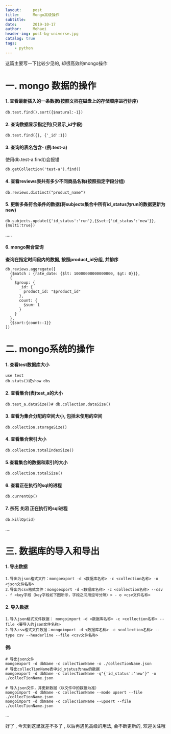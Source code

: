 ```yaml
---
layout:     post
title:      Mongo高级操作
subtitle:   
date:       2019-10-17
author:     Mehaei
header-img: post-bg-universe.jpg
catalog: true
tags:
    - python
---
```

这篇主要写一下比较少见的, 却很高效的mongo操作

# 一. mongo 数据的操作

#### 1. 查看最新插入的一条数据(按照文档在磁盘上的存储顺序进行排序)

```
db.test.find().sort({$natural:-1})
```

#### 2. 查询数据显示指定列(只显示_id字段)

```
db.test.find({}, {'_id':1})
```

#### **3. 查询的表名包含- (例:test-a)**

使用db.test-a.find()会报错

```
db.getCollection('test-a').find()
```

#### 4. 查看reviews表共有多少不同商品名称(按照指定字段分组)

```
db.reviews.distinct("product_name")
```

#### 5. 更新多条符合条件的数据(将subjects集合中所有id_status为run的数据更新为new)

```
db.subjects.update({'id_status':'run'},{$set:{'id_status':'new'}},{multi:true})
```

.....

#### 6. mongo聚合查询

**查询在指定时间段内的数据, 按照product_id分组, 并排序**

```
db.reviews.aggregate([
  {$match : {rate_date: {$lt: 10000000000000000, $gt: 0}}},
  {
    $group: {
      _id: {
        product_id: "$product_id"
      },
      count: {
        $sum: 1
      }
    }
  },
  {$sort:{count:-1}}
])
```

# 二. mongo系统的操作

#### 1. 查看test数据库大小

```
use test
db.stats()或show dbs
```

#### 2. 查看集合(表)test_a的大小

```
db.test_a.dataSize()# db.collection.dataSize()
```

####  3. 查看为集合分配的空间大小, 包括未使用的空间

```
db.collection.storageSize()
```

#### 4. 查看集合索引大小

```
db.collection.totalIndexSize()
```

#### 5.查看集合的数据和索引的大小

```
db.collection.totalSize()
```

#### 6. 查看正在执行的sql的进程

```
db.currentOp() 
```

#### 7. 杀死 关闭 正在执行的sql进程

```
db.killOp(id)
```

....

# 三. 数据库的导入和导出

#### 1. 导出数据

```
1.导出为json格式文件：mongoexport -d <数据库名称> -c <collection名称> -o <json文件名称>
2.导出为csv格式文件：mongoexport -d <数据库名称> -c <collection名称> --csv - f <key字段（key字段如下图所示，字段之间用逗号分隔）> - o <csv文件名称>
```

#### 2. 导入数据

```
1.导入json格式文件数据： mongoimport -d <数据库名称> -c <collection名称> --file <要导入的json文件名称>
2.导入csv格式文件数据：mongoimport -d <数据库名称> -c <collection名称> --type csv --headerline --file <csv文件名称>
```

#### 例:

```
# 导出json文件
mongoexport -d dbName -c collecTionName -o ./collecTionName.json
# 导出collecTionName表中id_status为new的数据
mongoexport -d dbName -c collecTionName -q"{'id_status':'new'}" -o ./collecTionName.json

# 导入json文件，并更新数据（以文件中的数据为准）
mongoimport -d dbName -c collecTionName --mode upsert --file ./collecTionName.json
mongoimport -d dbName -c collecTionName --upsert --file ./collecTionName.json
```

... 

好了 , 今天到这里就差不多了 , 以后再遇见高级的用法, 会不断更新的, 欢迎关注哦

 
